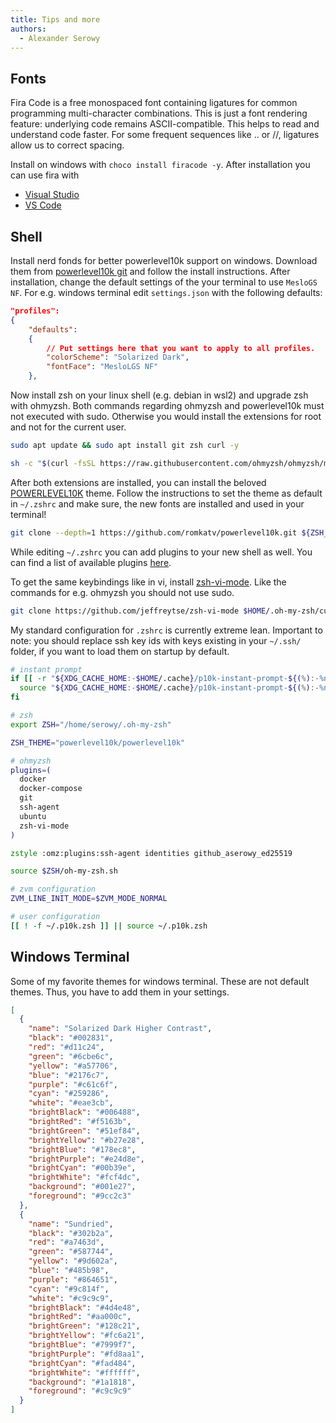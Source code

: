 ```yaml
---
title: Tips and more
authors:
  - Alexander Serowy
---
```


## Fonts

Fira Code is a free monospaced font containing ligatures for common programming multi-character combinations. This is just a font rendering feature: underlying code remains ASCII-compatible. This helps to read and understand code faster. For some frequent sequences like .. or //, ligatures allow us to correct spacing.

Install on windows with `choco install firacode -y`. After installation you can use fira with

- [Visual Studio](https://github.com/tonsky/FiraCode/wiki/Visual-Studio-Instructions)
- [VS Code](https://github.com/tonsky/FiraCode/wiki/VS-Code-Instructions)

## Shell

Install nerd fonds for better powerlevel10k support on windows. Download them from [powerlevel10k git](https://github.com/romkatv/powerlevel10k) and follow the install instructions. After installation, change the default settings of the your terminal to use `MesloGS NF`. For e.g. windows terminal edit `settings.json` with the following defaults:

```json
"profiles":
{
    "defaults":
    {
        // Put settings here that you want to apply to all profiles.
        "colorScheme": "Solarized Dark",
        "fontFace": "MesloLGS NF"
    },
```

Now install zsh on your linux shell (e.g. debian in wsl2) and upgrade zsh with ohmyzsh. Both commands regarding ohmyzsh and powerlevel10k must not executed with sudo. Otherwise you would install the extensions for root and not for the current user.

```sh
sudo apt update && sudo apt install git zsh curl -y
```

```sh
sh -c "$(curl -fsSL https://raw.githubusercontent.com/ohmyzsh/ohmyzsh/master/tools/install.sh)"
```

After both extensions are installed, you can install the beloved [POWERLEVEL10K](https://github.com/romkatv/powerlevel10k) theme. Follow the instructions to set the theme as default in `~/.zshrc` and make sure, the new fonts are installed and used in your terminal!

```sh
git clone --depth=1 https://github.com/romkatv/powerlevel10k.git ${ZSH_CUSTOM:-$HOME/.oh-my-zsh/custom}/themes/powerlevel10k
```

While editing `~/.zshrc` you can add plugins to your new shell as well. You can find a list of available plugins [here](https://github.com/ohmyzsh/ohmyzsh/tree/master/plugins).

To get the same keybindings like in vi, install [zsh-vi-mode](https://github.com/jeffreytse/zsh-vi-mode). Like the commands for e.g. ohmyzsh you should not use sudo.

```sh
git clone https://github.com/jeffreytse/zsh-vi-mode $HOME/.oh-my-zsh/custom/plugins/zsh-vi-mode
```

My standard configuration for `.zshrc` is currently extreme lean. Important to note: you should replace ssh key ids with keys existing in your `~/.ssh/` folder, if you want to load them on startup by default.

```zsh
# instant prompt
if [[ -r "${XDG_CACHE_HOME:-$HOME/.cache}/p10k-instant-prompt-${(%):-%n}.zsh" ]]; then
  source "${XDG_CACHE_HOME:-$HOME/.cache}/p10k-instant-prompt-${(%):-%n}.zsh"
fi

# zsh
export ZSH="/home/serowy/.oh-my-zsh"

ZSH_THEME="powerlevel10k/powerlevel10k"

# ohmyzsh
plugins=(
  docker
  docker-compose
  git
  ssh-agent
  ubuntu
  zsh-vi-mode
)

zstyle :omz:plugins:ssh-agent identities github_aserowy_ed25519

source $ZSH/oh-my-zsh.sh

# zvm configuration
ZVM_LINE_INIT_MODE=$ZVM_MODE_NORMAL

# user configuration
[[ ! -f ~/.p10k.zsh ]] || source ~/.p10k.zsh
```

## Windows Terminal

Some of my favorite themes for windows terminal. These are not default themes. Thus, you have to add them in your settings.

```json
[
  {
    "name": "Solarized Dark Higher Contrast",
    "black": "#002831",
    "red": "#d11c24",
    "green": "#6cbe6c",
    "yellow": "#a57706",
    "blue": "#2176c7",
    "purple": "#c61c6f",
    "cyan": "#259286",
    "white": "#eae3cb",
    "brightBlack": "#006488",
    "brightRed": "#f5163b",
    "brightGreen": "#51ef84",
    "brightYellow": "#b27e28",
    "brightBlue": "#178ec8",
    "brightPurple": "#e24d8e",
    "brightCyan": "#00b39e",
    "brightWhite": "#fcf4dc",
    "background": "#001e27",
    "foreground": "#9cc2c3"
  },
  {
    "name": "Sundried",
    "black": "#302b2a",
    "red": "#a7463d",
    "green": "#587744",
    "yellow": "#9d602a",
    "blue": "#485b98",
    "purple": "#864651",
    "cyan": "#9c814f",
    "white": "#c9c9c9",
    "brightBlack": "#4d4e48",
    "brightRed": "#aa000c",
    "brightGreen": "#128c21",
    "brightYellow": "#fc6a21",
    "brightBlue": "#7999f7",
    "brightPurple": "#fd8aa1",
    "brightCyan": "#fad484",
    "brightWhite": "#ffffff",
    "background": "#1a1818",
    "foreground": "#c9c9c9"
  }
]
```

